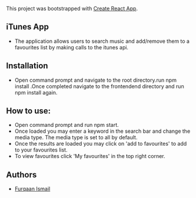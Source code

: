This project was bootstrapped with [Create React App](https://github.com/facebook/create-react-app).
## iTunes App

* The application allows users to search music and add/remove them to a favourites list by making calls to the itunes api.

## Installation

* Open command prompt and navigate to the root directory.run npm install .Once completed navigate to the frontendend directory and run npm install again.

## How to use:
* Open command prompt and run npm start.
* Once loaded you may enter a keyword in the search bar and change the media type. The media type is set to all by default.
* Once the results are loaded you may click on 'add to favourites' to add to your favourites list.
* To view favourites click 'My favourites' in the top right corner.

## Authors
- [Furqaan Ismail](https://github.com/fruitloopz95)


